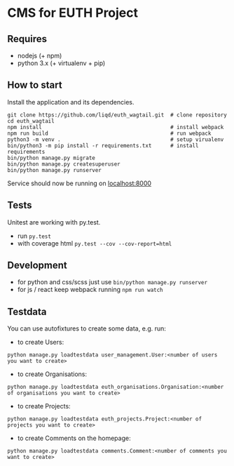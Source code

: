 # CMS for EUTH Project

## Requires

 * nodejs (+ npm)
 * python 3.x (+ virtualenv + pip)


## How to start

Install the application and its dependencies.

```
git clone https://github.com/liqd/euth_wagtail.git  # clone repository
cd euth_wagtail
npm install                                         # install webpack
npm run build                                       # run webpack
python3 -m venv .                                   # setup virualenv
bin/python3 -m pip install -r requirements.txt      # install requirements
bin/python manage.py migrate
bin/python manage.py createsuperuser
bin/python manage.py runserver
```
Service should now be running on [localhost:8000](http://localhost:8000/admin)

## Tests

Unitest are working with py.test.

 * run `py.test`
 * with coverage html `py.test --cov --cov-report=html`

## Development

 * for python and css/scss just use `bin/python manage.py runserver`
 * for js / react keep webpack running `npm run watch`

## Testdata

You can use autofixtures to create some data, e.g. run:

 * to create Users:
```
python manage.py loadtestdata user_management.User:<number of users you want to create>
```
* to create Organisations:
```
python manage.py loadtestdata euth_organisations.Organisation:<number of organisations you want to create>
```
* to create Projects:
```
python manage.py loadtestdata euth_projects.Project:<number of projects you want to create>
```
* to create Comments on the homepage:
```
python manage.py loadtestdata comments.Comment:<number of comments you want to create>
```




